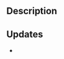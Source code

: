 ## Description

<!-- Please include as detailed of a description as possible. -->

## Updates

- <!-- List changes here -->

